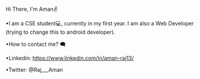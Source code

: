 Hi There, I'm Aman✌ 

•I am a CSE student💻, currently in my first year. I am also a Web Developer (trying to change this to android developer).  

•How to contact me? 🗨️

•Linkedin: https://www.linkedin.com/in/aman-raj13/ 

•Twitter: @Raj___Aman 

 

 
